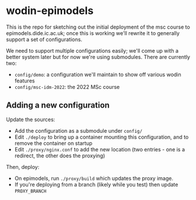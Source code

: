 # wodin-epimodels

This is the repo for sketching out the initial deployment of the msc course to epimodels.dide.ic.ac.uk; once this is working we'll rewrite it to generally support a set of configurations.

We need to support multiple configurations easily; we'll come up with a better system later but for now we're using submodules. There are currently two:

* `config/demo`: a configuration we'll maintain to show off various wodin features
* `config/msc-idm-2022`: the 2022 MSc course

## Adding a new configuration

Update the sources:

* Add the configuration as a submodule under `config/`
* Edit `./deploy` to bring up a container mounting this configuration, and to remove the container on startup
* Edit `./proxy/nginx.conf` to add the new location (two entries - one is a redirect, the other does the proxying)

Then, deploy:

* On epimodels, run `./proxy/build` which updates the proxy image.
* If you're deploying from a branch (likely while you test) then update `PROXY_BRANCH`
